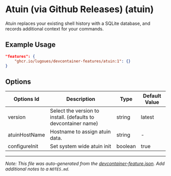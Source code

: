 
# Atuin (via Github Releases) (atuin)

Atuin replaces your existing shell history with a SQLite database, and records additional context for your commands.

## Example Usage

```json
"features": {
    "ghcr.io/lugoues/devcontainer-features/atuin:1": {}
}
```

## Options

| Options Id | Description | Type | Default Value |
|-----|-----|-----|-----|
| version | Select the version to install. (defaults to devcontainer name) | string | latest |
| atuinHostName | Hostname to assign atuin data. | string | - |
| configureInit | Set system wide atuin init | boolean | true |



---

_Note: This file was auto-generated from the [devcontainer-feature.json](https://github.com/lugoues/devcontainer-features/blob/main/src/atuin/devcontainer-feature.json).  Add additional notes to a `NOTES.md`._
